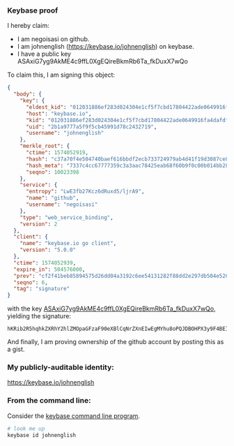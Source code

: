 

### Keybase proof

I hereby claim:

  * I am negoisasi on github.
  * I am johnenglish (https://keybase.io/johnenglish) on keybase.
  * I have a public key ASAxiG7yg9AkME4c9ffL0XgEQireBkmRb6Ta_fkDuxX7wQo

To claim this, I am signing this object:

```json
{
  "body": {
    "key": {
      "eldest_kid": "012031886ef283d024304e1cf5f7cbd17804422ade0649916fa4dafdf903bb15fbc10a",
      "host": "keybase.io",
      "kid": "012031886ef283d024304e1cf5f7cbd17804422ade0649916fa4dafdf903bb15fbc10a",
      "uid": "2b1a9777a5f9f5cb45991d78c2432719",
      "username": "johnenglish"
    },
    "merkle_root": {
      "ctime": 1574052919,
      "hash": "c37a70f4e504740baef616bbdf2ecb733724979ab4d41f19d3087ce8dc185a2d4f90caacecb59b2bb73b75348a8a14111c3f73c90921e5f1a75488ca94358492",
      "hash_meta": "7337c4cc67777359c3a3aac78425eab68f60b9f0c00b014bb281c3225bb5be17",
      "seqno": 10023398
    },
    "service": {
      "entropy": "LwE3fb27Kcz6dRuxd5/ljrA9",
      "name": "github",
      "username": "negoisasi"
    },
    "type": "web_service_binding",
    "version": 2
  },
  "client": {
    "name": "keybase.io go client",
    "version": "5.0.0"
  },
  "ctime": 1574052939,
  "expire_in": 504576000,
  "prev": "cf2f41beb85894575d26dd04a3192c6ee54131282f88dd2e297db504e5200c7b",
  "seqno": 6,
  "tag": "signature"
}
```

with the key [ASAxiG7yg9AkME4c9ffL0XgEQireBkmRb6Ta_fkDuxX7wQo](https://keybase.io/johnenglish), yielding the signature:

```
hKRib2R5hqhkZXRhY2hlZMOpaGFzaF90eXBlCqNrZXnEIwEgMYhu8oPQJDBOHPX3y9F4BEIq3gZJkW+k2v35A7sV+8EKp3BheWxvYWTESpcCBsQgzy9BvrhYlFddJt0EoxksbuVBMSgviN0uKX21BOUgDHvEIE0MI5BKxm0JWbdcZ2SPrMCpf/RUNqJow82Yjl0joASzAgHCo3NpZ8RATM+rnyU6MNpwolmi9x+wjVa8zo3LVnYtzCq0y4WqYM6b4+xk5lFpGTnD9VX8ZlKdPZtna4zFZk6NAHF43R7xCahzaWdfdHlwZSCkaGFzaIKkdHlwZQildmFsdWXEII0fMfo1XfOgFDZzi1LLaXGqOED3QLP1Ui3tX/FLu+rzo3RhZ80CAqd2ZXJzaW9uAQ==

```

And finally, I am proving ownership of the github account by posting this as a gist.

### My publicly-auditable identity:

https://keybase.io/johnenglish

### From the command line:

Consider the [keybase command line program](https://keybase.io/download).

```bash
# look me up
keybase id johnenglish
```
